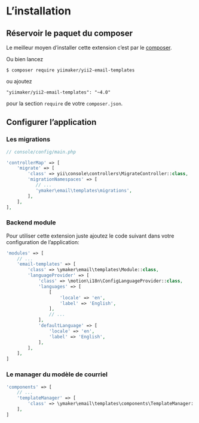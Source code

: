 L’installation
==============

## Réservoir le paquet du composer

Le meilleur moyen d’installer cette extension c’est par le [composer](http://getcomposer.org/download/).

Ou bien lancez

```
$ composer require yiimaker/yii2-email-templates
```

ou ajoutez

```
"yiimaker/yii2-email-templates": "~4.0"
````

pour la section `require` de votre `composer.json`.

## Configurer l’application

### Les migrations

```php
// console/config/main.php

'controllerMap' => [
    'migrate' => [
        'class' => yii\console\controllers\MigrateController::class,
        'migrationNamespaces' => [
           // ...
           'ymaker\email\templates\migrations',
        ],
    ],
],
```

### Backend module

Pour utiliser cette extension juste ajoutez le code suivant dans votre configuration de l’application:

```php
'modules' => [
    // ...
    'email-templates' => [
        'class' => \ymaker\email\templates\Module::class,
        'languageProvider' => [
            'class' => \motion\i18n\ConfigLanguageProvider::class,
            'languages' => [
                [
                    'locale' => 'en',
                    'label' => 'English',
                ],
                // ...
            ],
            'defaultLanguage' => [
                'locale' => 'en',
                'label' => 'English',
            ],
        ],
    ],
]
```

### Le manager du modèle de courriel

```php
'components' => [
    // ...
    'templateManager' => [
        'class' => \ymaker\email\templates\components\TemplateManager::class,
    ],
]
```
